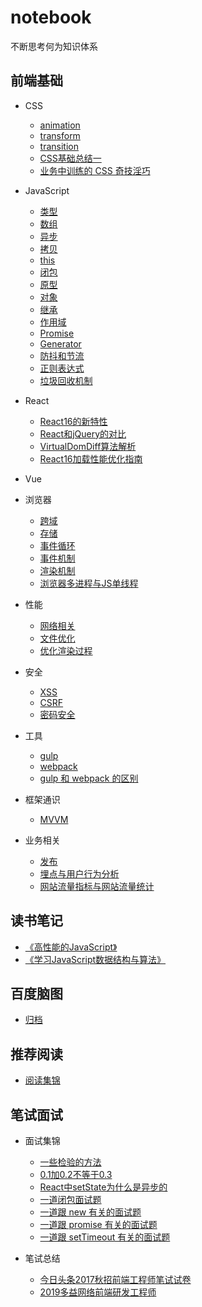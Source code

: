 # notebook
不断思考何为知识体系

## 前端基础
* CSS
  * [animation](/CSS/animation.md)
  * [transform](/CSS/transform.md)
  * [transition](/CSS/transition.md)
  * [CSS基础总结一](/CSS/CSS基础总结一.md)
  * [业务中训练的 CSS 奇技淫巧](/CSS/业务中训练的CSS奇技淫巧.md)

* JavaScript
  * [类型](/JavaScript/类型.md)
  * [数组](/JavaScript/数组.md)
  * [异步](/JavaScript/异步.md)
  * [拷贝](/JavaScript/拷贝.md)
  * [this](/JavaScript/this.md)
  * [闭包](/JavaScript/闭包.md)
  * [原型](/JavaScript/原型.md)
  * [对象](/JavaScript/对象.md)
  * [继承](/JavaScript/继承.md)
  * [作用域](/JavaScript/作用域.md)
  * [Promise](/JavaScript/Promise.md)
  * [Generator](/JavaScript/Generator.md)
  * [防抖和节流](/JavaScript/防抖和节流.md)
  * [正则表达式](/JavaScript/正则表达式.md)
  * [垃圾回收机制](/JavaScript/垃圾回收机制.md)

* React
  * [React16的新特性](/React/React16的新特性.md)
  * [React和jQuery的对比](/React/React和jQuery的对比.md)
  * [VirtualDomDiff算法解析](/React/VirtualDomDiff算法解析.md)
  * [React16加载性能优化指南](/React/React16加载性能优化指南.md)

* Vue
 
* 浏览器
  * [跨域](/browser/跨域.md)
  * [存储](/browser/存储.md)
  * [事件循环](/browser/事件循环.md)
  * [事件机制](/browser/事件机制.md)
  * [渲染机制](/browser/渲染机制.md)
  * [浏览器多进程与JS单线程](/browser/浏览器多进程与JS单线程.md)

* 性能
  * [网络相关](/performance/网络相关.md)
  * [文件优化](/performance/文件优化.md)
  * [优化渲染过程](/performance/优化渲染过程.md)

* 安全
  * [XSS](/safety/XSS.md)
  * [CSRF](/safety/CSRF.md)
  * [密码安全](/safety/密码安全.md)

* 工具
  * [gulp](/tool/gulp.md)
  * [webpack](/tool/webpack.md)
  * [gulp 和 webpack 的区别](/tool/gulp和webpack的区别.md)

* 框架通识
  * [MVVM](/frame/MVVM.md)

* 业务相关
  * [发布](/business/发布.md)
  * [埋点与用户行为分析](/business/埋点与用户行为分析.md)
  * [网站流量指标与网站流量统计](/business/网站流量指标与网站流量统计.md)

## 读书笔记
* [《高性能的JavaScript》](/book/高性能的JavaScript.md)
* [《学习JavaScript数据结构与算法》](/book/学习JavaScript数据结构与算法.md)

## 百度脑图
* [归档](http://naotu.baidu.com/file/6084a7cf12c67a46a7a97e62f09151ea?token=441944774bc5f437)

## 推荐阅读
* [阅读集锦](/other/README.md)

## 笔试面试
* 面试集锦
  * [一些检验的方法](/interview/一些检验的方法.md)
  * [0.1加0.2不等于0.3](/interview/0.1加0.2不等于0.3.md)
  * [React中setState为什么是异步的](/interview/React中setState为什么是异步的.md)
  * [一道闭包面试题](/interview/一道闭包面试题.md)
  * [一道跟 new 有关的面试题](/interview/一道跟new有关的面试题.md)
  * [一道跟 promise 有关的面试题](/interview/一道跟promise有关的面试题.md)
  * [一道跟 setTimeout 有关的面试题](/interview/一道跟setTimeout有关的面试题.md)

* 笔试总结
  * [今日头条2017秋招前端工程师笔试试卷](/test/今日头条2017秋招前端工程师笔试试卷.md)
  * [2019多益网络前端研发工程师](/test/2019多益网络前端研发工程师.md)
